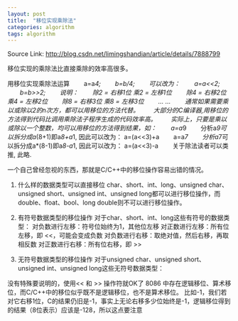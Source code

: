 ```yaml
---
layout: post
title:  "移位实现乘除法"
categories: algorithm
tags: algorithm
---
```


Source Link: http://blog.csdn.net/limingshandian/article/details/7888799

移位实现的乘除法比直接乘除的效率高很多。

用移位实现乘除法运算
　　a=a*4;
　　b=b/4;
　　可以改为：
　　a=a<<2;
　　b=b>>2;
　　说明：
　　除2 = 右移1位 乘2 = 左移1位
　　除4 = 右移2位 乘4 = 左移2位
　　除8 = 右移3位 乘8 = 左移3位
　　... ...
　　通常如果需要乘以或除以2的n次方，都可以用移位的方法代替。
　　大部分的C编译器,用移位的方法得到代码比调用乘除法子程序生成的代码效率高。
　　实际上，只要是乘以或除以一个整数，均可以用移位的方法得到结果，如：
　　a=a*9
　　分析a*9可以拆分成a*(8+1)即a*8+a*1, 因此可以改为： a=(a<<3)+a
　　a=a*7
　　分析a*7可以拆分成a*(8-1)即a*8-a*1, 因此可以改为： a=(a<<3)-a
　　关于除法读者可以类推, 此略.

一个自己曾经忽视的东西，那就是C/C++中的移位操作容易出错的情况。
1. 什么样的数据类型可以直接移位
char、short、int、long、unsigned char、unsigned short、unsigned int、unsigned long都可以进行移位操作，而double、float、bool、long double则不可以进行移位操作。

2. 有符号数据类型的移位操作
对于char、short、int、long这些有符号的数据类型：
    对负数进行左移：符号位始终为1，其他位左移
    对正数进行左移：所有位左移，即 <<，可能会变成负数
    对负数进行右移：取绝对值，然后右移，再取相反数
    对正数进行右移：所有位右移，即 >>

3. 无符号数据类型的移位操作
对于unsigned char、unsigned short、unsigned int、unsigned long这些无符号数据类型：

没有特殊要说明的，使用<< 和 >> 操作符就OK了
8086 中存在逻辑移位、算术移位，而C/C++中的移位似乎既不是逻辑移位，也不是算术移位。
比如-1，我们若对它右移1位，C的结果仍旧是-1，事实上无论右移多少位始终是-1，逻辑移位得到的结果（8位表示）应该是-128，所以这点要注意
